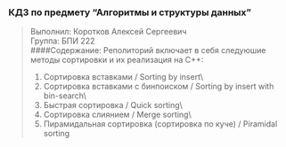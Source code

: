 ### КДЗ по предмету “Алгоритмы и структуры данных” 
> Выполнил: Коротков Алексей Сергеевич\
> Группа: БПИ 222\
####Содержание:
> Реполиторий включает в себя следуюшие методы сортировки и их реализация на С++:
> 1. Сортировка вставками / Sorting by insert\
> 2. Сортировка вставками с бинпоиском / Sorting by insert with bin-search\
> 3. Быстрая сортировка / Quick sorting\
> 4. Сортировка слиянием / Merge sorting\
> 5. Пирамидальная сортировка (сортировка по куче) / Piramidal sorting<br>
